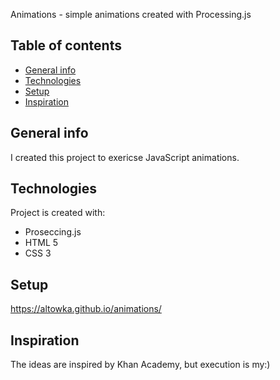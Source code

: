Animations - simple animations created with Processing.js

## Table of contents
* [General info](#general-info)
* [Technologies](#technologies)
* [Setup](#setup)
* [Inspiration](#inspiration)

## General info
I created this project to exericse JavaScript animations. 

## Technologies
Project is created with:
* Proseccing.js
* HTML 5
* CSS 3

## Setup
https://altowka.github.io/animations/

## Inspiration 

The ideas are inspired by Khan Academy, but execution is my:)

